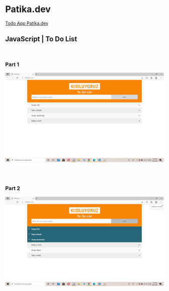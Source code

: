 # Patika.dev

<a href="https://todoappatika.netlify.app/" target="_blank">Todo App Patika.dev</a>

## JavaScript | To Do List

<br>

### Part 1

<img src= "./img/todolist1.png">

<br><br>


### Part 2

<img src= "./img/todolist2.png">

